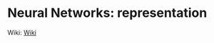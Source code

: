 # Neural Networks: representation
Wiki: [Wiki](https://share.coursera.org/wiki/index.php/ML:Neural_Networks:_Representation)
